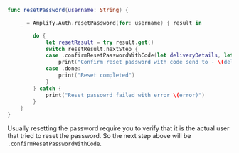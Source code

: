 ```swift
func resetPassword(username: String) {

    _ = Amplify.Auth.resetPassword(for: username) { result in

        do {
            let resetResult = try result.get()
            switch resetResult.nextStep {
            case .confirmResetPasswordWithCode(let deliveryDetails, let info):
                print("Confirm reset password with code send to - \(deliveryDetails) \(info)")
            case .done:
                print("Reset completed")
            }
        } catch {
            print("Reset passowrd failed with error \(error)")
        }
    }
}
```
Usually resetting the password require you to verify that it is the actual user that tried to reset the password. So the next step above will be `.confirmResetPasswordWithCode`.